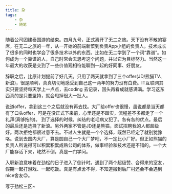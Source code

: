 ```yaml
---
title: 杂
tags: 
	- 杂 
	- 随笔
---
```


随着公司团建泰国游的结束。四月九号，正式离开了无二之旅。天下没有不散的宴席，在无二之旅的一年，从一开始的前端新菜到负责App小组的负责人。技术成长了很多的同时也学会了很多技术以外的东西。比如在无二学到了一个词“靠谱”。如何成为一个靠谱的人，自己时常会去思考这个问题，并以它为目标努力。当然这一年最大的收获是交到了一些价值观相符能聊到一起的好同事、好朋友。

<!-- more -->

辞职之后，比原计划提前了好几天。只用了两天就拿到了三个offer(JD/熊猫TV、新浪)，很是顺利，真真切切地感受到自己这一两年的努力没有白费。IT互联网其实只要坚持每天学上一点点，去coding 去记录，回头再看成就感满满。学习这东西真的是只要坚持，就会甩掉很大一批人。

说道offer，拿到这三个之后就没有再去找。大厂给offer也很慢，虽说都是当天都有了口头offer，可是在没正式下来前，心里还是不踏实，流程差不多都走了一个礼拜(真够拖的)。
到了选择的时候，纠结的老毛病又犯了。各有各的优点。最后的最后还是选择了新浪。另外两家不管是JD还是熊猫，面试招聘我的人都超级好。两次拒绝都很过意不去。不过人生就是一个个选择，既然已经定了就别犹豫咯。说到去国内大厂，算是圆自己一个大厂梦吧，不一定比小厂好。但正如熊猫的负责人所说得可以积累积累成熟公司的体系，做事经验和技术还是不错的。一个大厂能存活下来，屹然不倒，真是一门学问。

入职新浪意味着在劲松的日子进入了倒计时。遇到了两个超级赞、合得来的室友，假期一起打游戏、一起吃饭。真是有点舍不得，不知道搬到后厂村还会不会遇到nice舍友😌。


写于劲松三区~